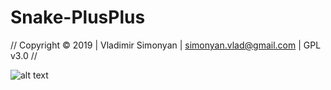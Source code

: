 # Snake-PlusPlus
//   Copyright © 2019 | Vladimir Simonyan | simonyan.vlad@gmail.com | GPL v3.0   //


![alt text](https://repository-images.githubusercontent.com/221849771/0e99d580-078c-11ea-864f-0bd1e0429699)
